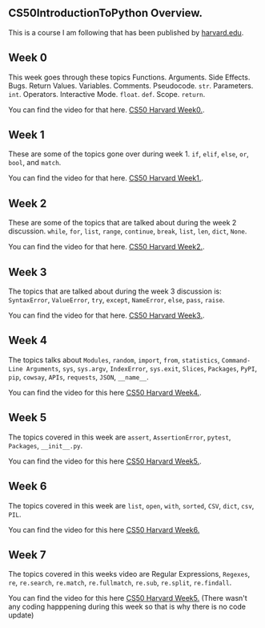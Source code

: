 ## CS50IntroductionToPython Overview.
This is a course I am following that has been published by [harvard.edu](https://cs50.harvard.edu/python/2022/).

## Week 0
This week goes through these topics Functions. Arguments. Side Effects. Bugs. Return Values. Variables. Comments. Pseudocode. `str`. Parameters. `int`. Operators. Interactive Mode. `float`. `def`. Scope. `return`.

You can find the video for that here. [CS50 Harvard Week0.](https://cs50.harvard.edu/python/2022/weeks/0/).

## Week 1 
These are some of the topics gone over during week 1. `if`, `elif`, `else`, `or`, `bool`, and `match`.

You can find the video for that here. [CS50 Harvard Week1.](https://cs50.harvard.edu/python/2022/weeks/1/).

## Week 2
These are some of the topics that are talked about during the week 2 discussion. `while`, `for`, `list`, `range`, `continue`, `break`, `list`, `len`, `dict`, `None`.

You can find the video for that here. [CS50 Harvard Week2.](https://cs50.harvard.edu/python/2022/weeks/2/).

## Week 3
The topics that are talked about during the week 3 discussion is: `SyntaxError`, `ValueError`, `try`, `except`, `NameError`, `else`, `pass`, `raise`.

You can find the video for that here. [CS50 Harvard Week3.](https://cs50.harvard.edu/python/2022/weeks/3/).

## Week 4
The topics talks about `Modules`, `random`, `import`, `from`, `statistics`, `Command-Line Arguments`, `sys`, `sys.argv`, `IndexError`, `sys.exit`, `Slices`, `Packages`, `PyPI`, `pip`, `cowsay`, `APIs`, `requests`, `JSON`, `__name__`.

You can find the video for this here [CS50 Harvard Week4.](https://cs50.harvard.edu/python/2022/weeks/4/).

## Week 5
The topics covered in this week are `assert`, `AssertionError`, `pytest`, `Packages`, `__init__.py`.

You can find the video for this here [CS50 Harvard Week5.](https://cs50.harvard.edu/python/2022/weeks/5/).

## Week 6
The topics covered in this week are `list`, `open`, `with`, `sorted`, `CSV`, `dict`, `csv`, `PIL`.

You can find the video for this here [CS50 Harvard Week6.](https://cs50.harvard.edu/python/2022/weeks/6/)

## Week 7
The topics covered in this weeks video are Regular Expressions, `Regexes`, `re`, `re.search`, `re.match`, `re.fullmatch`, `re.sub`, `re.split`, `re.findall`.

You can find the video for this here [CS50 Harvard Week5.](https://cs50.harvard.edu/python/2022/weeks/7/) (There wasn't any coding happpening during this week so that is why there is no code update)
